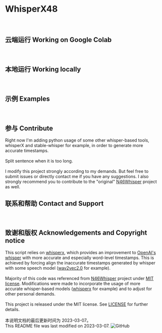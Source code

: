 # WhisperX48
　　
　　
## 云端运行 Working on Google Colab
　　
　　
　　
## 本地运行 Working locally
　　
　　
## 示例 Examples
　　
　　
## 参与 Contribute
Right now I'm adding python usage of some other whisper-based tools, whisperX and stable-whisper for example, in order to generate more accurate timestamps.  
\
Split sentence when it is too long.  
\
I modify this project strongly according to my demands. But feel free to submit issues or directly contact me if you have any suggestions. I also strongly recommend you to contribute to the "original" [N46Whisper](https://github.com/Ayanaminn/N46Whisper) project as well. 
  
## 联系和帮助 Contact and Support
　　
　　
## 致谢和版权 Acknowledgements and Copyright notice  

This script relies on [whisperx](https://github.com/m-bain/whisperX), which provides an improvement to [OpenAI's whisper](https://github.com/openai/whisper) with more accurate and especially word-level timestamps. This is achieved by forcing align the inaccurate timestamps generated by whisper with some speech model ([wav2vec2.0](https://huggingface.co/facebook/wav2vec2-large-960h-lv60-self) for example). \
\
Majority of this code was referenced from [N46Whisper](https://github.com/Ayanaminn/N46Whisper) project under [MIT license](https://github.com/ifeimi/WhisperX48/blob/main/LICENSE). Modifications were made to incorporate the usage of more accurate whisper-based models ([whisperx](https://github.com/m-bain/whisperX) for example) and to adjust for other personal demands. \
\
This project is released under the MIT license. See [LICENSE](https://github.com/ifeimi/WhisperX48/blob/main/LICENSE) for further details. \
\
本说明文档的最后更新时间为 2023-03-07。\
This README file was last modified on 2023-03-07. 
![GitHub](https://img.shields.io/github/license/ifeimi/WhisperX48)
